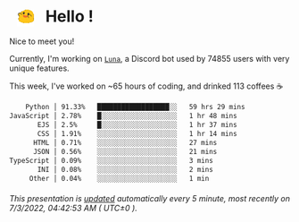 <h1>   <img src="./spoinky.gif" style="vertical-align:middle;" width="30px">   Hello ! </h1>

Nice to meet you!

Currently, I'm working on <a href='https://github.com/Asgarrrr/Luna'>`Luna`</a>, a Discord bot used by 74855 users with very unique features.

This week, I've worked on ~65 hours of coding, and drinked 113 coffees ☕

```
    Python │ 91.33%   ██████████████████░░   59 hrs 29 mins
JavaScript │ 2.78%    █░░░░░░░░░░░░░░░░░░░   1 hr 48 mins
       EJS │ 2.5%     █░░░░░░░░░░░░░░░░░░░   1 hr 37 mins
       CSS │ 1.91%    ░░░░░░░░░░░░░░░░░░░░   1 hr 14 mins
      HTML │ 0.71%    ░░░░░░░░░░░░░░░░░░░░   27 mins
      JSON │ 0.56%    ░░░░░░░░░░░░░░░░░░░░   21 mins
TypeScript │ 0.09%    ░░░░░░░░░░░░░░░░░░░░   3 mins
       INI │ 0.08%    ░░░░░░░░░░░░░░░░░░░░   2 mins
     Other │ 0.04%    ░░░░░░░░░░░░░░░░░░░░   1 min
```

###### This presentation is [updated](https://github.com/Asgarrrr) automatically every 5 minute, most recently on 7/3/2022, 04:42:53 AM ( UTC±0 ).